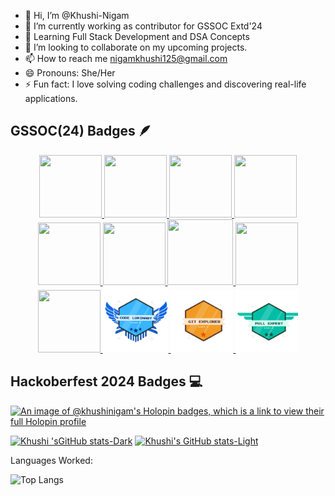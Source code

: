 - 👋 Hi, I’m @Khushi-Nigam
- 👀 I’m currently working as contributor for GSSOC Extd'24 
- 🌱 Learning Full Stack Development and DSA Concepts
- 💞️ I’m looking to collaborate on my upcoming projects.
- 📫 How to reach me nigamkhushi125@gmail.com
- 😄 Pronouns: She/Her
- ⚡ Fun fact: I love solving coding challenges and discovering real-life applications.

<!---
Khushi-Nigam/Khushi-Nigam is a ✨ special ✨ repository because its `README.md` (this file) appears on your GitHub profile.
You can click the Preview link to take a look at your changes.
--->

## GSSOC(24) Badges 🪶
<div style='display:flex; align-items:center; gap: 10px;' align='center'><a href="https://gssoc.girlscript.tech/leaderboard">
<img src="https://raw.githubusercontent.com/GSSoC24/Postman-Challenge/main/docs/assets/Postman%20White.png" width="100px" height="100px" />
  <img src="https://raw.githubusercontent.com/GSSoC24/Postman-Challenge/main/docs/assets/1.png" width="100px" height="100px" />
  <img src="https://raw.githubusercontent.com/GSSoC24/Postman-Challenge/main/docs/assets/2.png" width="100px" height="100px" />
  <img src="https://raw.githubusercontent.com/GSSoC24/Postman-Challenge/main/docs/assets/3.png" width="100px" height="100px" />
  <img src="https://raw.githubusercontent.com/GSSoC24/Postman-Challenge/main/docs/assets/4.png" width="100px" height="100px" />
  <img src="https://raw.githubusercontent.com/GSSoC24/Postman-Challenge/main/docs/assets/5.png" width="100px" height="100px" />
  <img src="https://raw.githubusercontent.com/GSSoC24/Postman-Challenge/main/docs/assets/6.png" width="105px" height="105px" />
  <img src="https://raw.githubusercontent.com/GSSoC24/Postman-Challenge/main/docs/assets/7.png" width="100px" height="100px" />
  <img src="https://raw.githubusercontent.com/GSSoC24/Postman-Challenge/main/docs/assets/8.png" width="100px" height="100px" />
  <img src="https://raw.githubusercontent.com/GSSoC24/Contributor/refs/heads/main/assets/Code%20Luminary.png" width="105px" height="105px" />
  <img src="https://raw.githubusercontent.com/GSSoC24/Contributor/refs/heads/main/assets/Git%20Explorer.png" width="100px" height="100px" />
  <img src="https://raw.githubusercontent.com/GSSoC24/Contributor/refs/heads/main/assets/Pull%20Expert.png" width="100px" height="100px" /></a>
</div>

## Hackoberfest 2024 Badges 💻

[![An image of @khushinigam's Holopin badges, which is a link to view their full Holopin profile](https://holopin.me/khushinigam)](https://holopin.io/@khushinigam)

[![Khushi 'sGitHub stats-Dark](https://github-readme-stats.vercel.app/api?username=Khushi-Nigam&show_icons=true&theme=dark#gh-dark-mode-only)](https://github.com/Khushi-Nigam/github-readme-stats#gh-dark-mode-only)
[![Khushi's GitHub stats-Light](https://github-readme-stats.vercel.app/api?username=Khushi-Nigam&show_icons=true&theme=default#gh-light-mode-only)](https://github.com/Khushi-Nigam/github-readme-stats#gh-light-mode-only)

Languages Worked:

![Top Langs](https://github-readme-stats.vercel.app/api/top-langs/?username=Khushi-Nigam&layout=compact)
